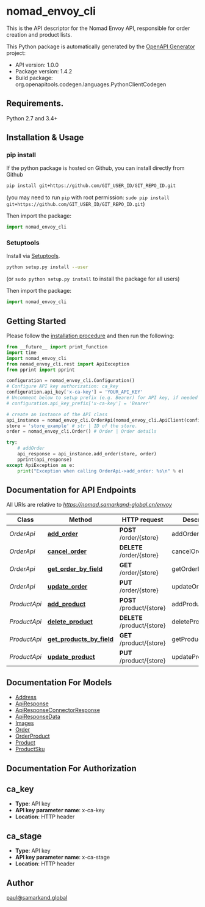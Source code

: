 # nomad_envoy_cli
This is the API descriptor for the Nomad Envoy API, responsible for order creation and product lists.

This Python package is automatically generated by the [OpenAPI Generator](https://openapi-generator.tech) project:

- API version: 1.0.0
- Package version: 1.4.2
- Build package: org.openapitools.codegen.languages.PythonClientCodegen

## Requirements.

Python 2.7 and 3.4+

## Installation & Usage
### pip install

If the python package is hosted on Github, you can install directly from Github

```sh
pip install git+https://github.com/GIT_USER_ID/GIT_REPO_ID.git
```
(you may need to run `pip` with root permission: `sudo pip install git+https://github.com/GIT_USER_ID/GIT_REPO_ID.git`)

Then import the package:
```python
import nomad_envoy_cli 
```

### Setuptools

Install via [Setuptools](http://pypi.python.org/pypi/setuptools).

```sh
python setup.py install --user
```
(or `sudo python setup.py install` to install the package for all users)

Then import the package:
```python
import nomad_envoy_cli
```

## Getting Started

Please follow the [installation procedure](#installation--usage) and then run the following:

```python
from __future__ import print_function
import time
import nomad_envoy_cli
from nomad_envoy_cli.rest import ApiException
from pprint import pprint

configuration = nomad_envoy_cli.Configuration()
# Configure API key authorization: ca_key
configuration.api_key['x-ca-key'] = 'YOUR_API_KEY'
# Uncomment below to setup prefix (e.g. Bearer) for API key, if needed
# configuration.api_key_prefix['x-ca-key'] = 'Bearer'

# create an instance of the API class
api_instance = nomad_envoy_cli.OrderApi(nomad_envoy_cli.ApiClient(configuration))
store = 'store_example' # str | ID of the store.
order = nomad_envoy_cli.Order() # Order | Order details

try:
    # addOrder
    api_response = api_instance.add_order(store, order)
    pprint(api_response)
except ApiException as e:
    print("Exception when calling OrderApi->add_order: %s\n" % e)

```

## Documentation for API Endpoints

All URIs are relative to *https://nomad.samarkand-global.cn/envoy*

Class | Method | HTTP request | Description
------------ | ------------- | ------------- | -------------
*OrderApi* | [**add_order**](docs/OrderApi.md#add_order) | **POST** /order/{store} | addOrder
*OrderApi* | [**cancel_order**](docs/OrderApi.md#cancel_order) | **DELETE** /order/{store} | cancelOrder
*OrderApi* | [**get_order_by_field**](docs/OrderApi.md#get_order_by_field) | **GET** /order/{store} | getOrderByField
*OrderApi* | [**update_order**](docs/OrderApi.md#update_order) | **PUT** /order/{store} | updateOrder
*ProductApi* | [**add_product**](docs/ProductApi.md#add_product) | **POST** /product/{store} | addProduct
*ProductApi* | [**delete_product**](docs/ProductApi.md#delete_product) | **DELETE** /product/{store} | deleteProduct
*ProductApi* | [**get_products_by_field**](docs/ProductApi.md#get_products_by_field) | **GET** /product/{store} | getProductsByField
*ProductApi* | [**update_product**](docs/ProductApi.md#update_product) | **PUT** /product/{store} | updateProduct


## Documentation For Models

 - [Address](docs/Address.md)
 - [ApiResponse](docs/ApiResponse.md)
 - [ApiResponseConnectorResponse](docs/ApiResponseConnectorResponse.md)
 - [ApiResponseData](docs/ApiResponseData.md)
 - [Images](docs/Images.md)
 - [Order](docs/Order.md)
 - [OrderProduct](docs/OrderProduct.md)
 - [Product](docs/Product.md)
 - [ProductSku](docs/ProductSku.md)


## Documentation For Authorization


## ca_key

- **Type**: API key
- **API key parameter name**: x-ca-key
- **Location**: HTTP header


## ca_stage

- **Type**: API key
- **API key parameter name**: x-ca-stage
- **Location**: HTTP header


## Author

paul@samarkand.global


